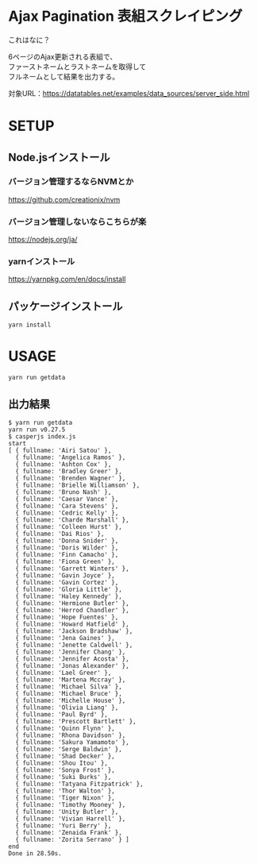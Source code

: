 # Ajax Pagination 表組スクレイピング

これはなに？

6ページのAjax更新される表組で、<br>
ファーストネームとラストネームを取得して<br>
フルネームとして結果を出力する。

対象URL：https://datatables.net/examples/data_sources/server_side.html

# SETUP
## Node.jsインストール
### バージョン管理するならNVMとか
https://github.com/creationix/nvm

### バージョン管理しないならこちらが楽
https://nodejs.org/ja/

### yarnインストール
https://yarnpkg.com/en/docs/install

## パッケージインストール
`yarn install`


# USAGE
`yarn run getdata`

## 出力結果
```
$ yarn run getdata
yarn run v0.27.5
$ casperjs index.js
start
[ { fullname: 'Airi Satou' },
  { fullname: 'Angelica Ramos' },
  { fullname: 'Ashton Cox' },
  { fullname: 'Bradley Greer' },
  { fullname: 'Brenden Wagner' },
  { fullname: 'Brielle Williamson' },
  { fullname: 'Bruno Nash' },
  { fullname: 'Caesar Vance' },
  { fullname: 'Cara Stevens' },
  { fullname: 'Cedric Kelly' },
  { fullname: 'Charde Marshall' },
  { fullname: 'Colleen Hurst' },
  { fullname: 'Dai Rios' },
  { fullname: 'Donna Snider' },
  { fullname: 'Doris Wilder' },
  { fullname: 'Finn Camacho' },
  { fullname: 'Fiona Green' },
  { fullname: 'Garrett Winters' },
  { fullname: 'Gavin Joyce' },
  { fullname: 'Gavin Cortez' },
  { fullname: 'Gloria Little' },
  { fullname: 'Haley Kennedy' },
  { fullname: 'Hermione Butler' },
  { fullname: 'Herrod Chandler' },
  { fullname: 'Hope Fuentes' },
  { fullname: 'Howard Hatfield' },
  { fullname: 'Jackson Bradshaw' },
  { fullname: 'Jena Gaines' },
  { fullname: 'Jenette Caldwell' },
  { fullname: 'Jennifer Chang' },
  { fullname: 'Jennifer Acosta' },
  { fullname: 'Jonas Alexander' },
  { fullname: 'Lael Greer' },
  { fullname: 'Martena Mccray' },
  { fullname: 'Michael Silva' },
  { fullname: 'Michael Bruce' },
  { fullname: 'Michelle House' },
  { fullname: 'Olivia Liang' },
  { fullname: 'Paul Byrd' },
  { fullname: 'Prescott Bartlett' },
  { fullname: 'Quinn Flynn' },
  { fullname: 'Rhona Davidson' },
  { fullname: 'Sakura Yamamoto' },
  { fullname: 'Serge Baldwin' },
  { fullname: 'Shad Decker' },
  { fullname: 'Shou Itou' },
  { fullname: 'Sonya Frost' },
  { fullname: 'Suki Burks' },
  { fullname: 'Tatyana Fitzpatrick' },
  { fullname: 'Thor Walton' },
  { fullname: 'Tiger Nixon' },
  { fullname: 'Timothy Mooney' },
  { fullname: 'Unity Butler' },
  { fullname: 'Vivian Harrell' },
  { fullname: 'Yuri Berry' },
  { fullname: 'Zenaida Frank' },
  { fullname: 'Zorita Serrano' } ]
end
Done in 28.50s.
```